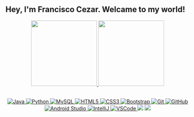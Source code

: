## Hey, I'm Francisco Cezar. Welcame to my world!

<div align="center">
  <a href="https://github.com/franciscocezar">
  <img height="180em" src="https://github-readme-stats-sigma-five.vercel.app/api?username=franciscocezar&show_icons=true&theme=highcontrast&include_all_commits=true&count_private=true"/>
  <img height="180em" src="https://github-readme-stats-sigma-five.vercel.app/api/top-langs/?username=franciscocezar&layout=compact&langs_count=7&theme=highcontrast"/>
</div>
<div align="center"><br>
  
![Java](https://img.shields.io/badge/-Java-007396?style=for-the-badge&logo=java)
![Python](https://img.shields.io/badge/Python-3776AB?style=for-the-badge&logo=python&logoColor=white)
![MySQL](https://img.shields.io/badge/MySQL-00000F?style=for-the-badge&logo=mysql&logoColor=white)
![HTML5](https://img.shields.io/badge/-HTML5-E34F26?style=for-the-badge&logo=html5&logoColor=white)
![CSS3](https://img.shields.io/badge/-CSS3-1572B6?style=for-the-badge&logo=css3)
![Bootstrap](https://img.shields.io/badge/-Bootstrap-563D7C?style=for-the-badge&logo=bootstrap)
![Git](https://img.shields.io/badge/-Git-black?style=for-the-badge&logo=git)
![GitHub](https://img.shields.io/badge/-GitHub-181717?style=for-the-badge&logo=github)
![Android Studio](https://img.shields.io/badge/Android%20Studio-3DDC84.svg?style=for-the-badge&logo=android-studio&logoColor=white)
![IntelliJ](https://img.shields.io/badge/-IntelliJ%20IDEA-black?style=for-the-badge&logo=intellij-idea&logoColor=white)
![VSCode](https://img.shields.io/badge/-VSCode-007ACC?style=for-the-badge&logo=visual-studio-code&logoColor=white)
<a href = "mailto:franciscocezar.jr@outlook.com"><img src="https://img.shields.io/badge/Microsoft_Outlook-0078D4?style=for-the-badge&logo=microsoft-outlook&logoColor=white" target="_blank"></a>  <a href="https://www.linkedin.com/in/franciscocezar/" target="_blank"><img src="https://img.shields.io/badge/-LinkedIn-%230077B5?style=for-the-badge&logo=linkedin&logoColor=white" target="_blank"></a> 
</div>

 
